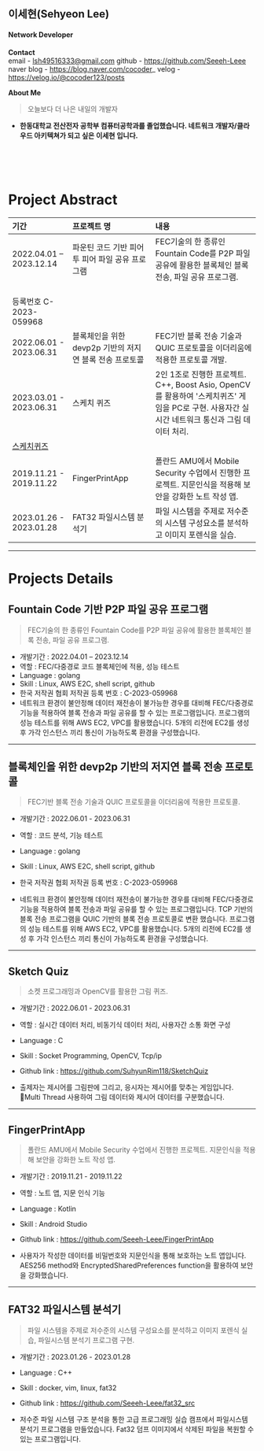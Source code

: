 ## 이세현(Sehyeon Lee)

#### Network Developer 

**Contact**  
email - lsh49516333@gmail.com
github - https://github.com/Seeeh-Leee
naver blog - https://blog.naver.com/cocoder_
velog - https://velog.io/@cocoder123/posts

**About Me**
> 오늘보다 더 나은 내일의 개발자
- **한동대학교 전산전자 공학부 컴퓨터공학과를 졸업했습니다. 네트워크 개발자/클라우드 아키텍쳐가 되고 싶은 이세현 입니다.**
  

<br><br><br>
# **Project Abstract**
| 기간 | 프로젝트 명 | 내용     |
|:----|:---------|:--------|
| 2022.04.01 – 2023.12.14 | 파운틴 코드 기반 피어 투 피어 파일 공유 프로그램 | FEC기술의 한 종류인 Fountain Code를 P2P 파일 공유에 활용한 블록체인 블록 전송, 파일 공유 프로그램. 
<br> 등록번호 C-2023-059968|
| 2022.06.01 - 2023.06.31 | 블록체인을 위한 devp2p 기반의 저지연 블록 전송 프로토콜 | FEC기반 블록 전송 기술과 QUIC 프로토콜을 이더리움에 적용한 프로토콜 개발. |
| 2023.03.01 - 2023.06.31 | 스케치 퀴즈 | 2인 1조로 진행한 프로젝트. C++, Boost Asio, OpenCV를 활용하여 '스케치퀴즈' 게임을 PC로 구현. 사용자간 실시간 네트워크 통신과 그림 데이터 처리. <br> 
[스케치퀴즈](https://github.com/SuhyunRim118/SketchQuiz)|
| 2019.11.21 - 2019.11.22 | FingerPrintApp | 폴란드 AMU에서 Mobile Security 수업에서 진행한 프로젝트. 지문인식을 적용해 보안을 강화한 노트 작성 앱. |
| 2023.01.26 - 2023.01.28 | FAT32 파일시스템 분석기 | 파일 시스템을 주제로 저수준의 시스템 구성요소를 분석하고 이미지 포렌식을 실습. |



---

# **Projects Details**

## Fountain Code 기반 P2P 파일 공유 프로그램
> FEC기술의 한 종류인 Fountain Code를 P2P 파일 공유에 활용한 블록체인 블록 전송, 파일 공유 프로그램.

- 개발기간 : 2022.04.01 – 2023.12.14
- 역할 : FEC/다중경로 코드 블록체인에 적용, 성능 테스트
- Language : golang
- Skill : Linux, AWS E2C, shell script, github
- 한국 저작권 협회 저작권 등록 번호 : C-2023-059968
- 네트워크 환경이 불안정해 데이터 재전송이 불가능한 경우를 대비해 FEC/다중경로 기능을 적용하여 블록 전송과 파일 공유를 할 수 있는 프로그램입니다. 프로그램의 성능 테스트를 위해 AWS EC2, VPC를 활용했습니다. 5개의 리전에 EC2를 생성 후 가각 인스턴스 끼리 통신이 가능하도록 환경을 구성했습니다.
---

## 블록체인을 위한 devp2p 기반의 저지연 블록 전송 프로토콜
> FEC기반 블록 전송 기술과 QUIC 프로토콜을 이더리움에 적용한 프로토콜.

- 개발기간 : 2022.06.01 - 2023.06.31
- 역할 : 코드 분석, 기능 테스트
- Language : golang
- Skill : Linux, AWS E2C, shell script, github
- 한국 저작권 협회 저작권 등록 번호 : C-2023-059968

- 네트워크 환경이 불안정해 데이터 재전송이 불가능한 경우를 대비해 FEC/다중경로 기능을 적용하여 블록 전송과 파일 공유를 할 수 있는 프로그램입니다. TCP 기반의 블록 전송 프로그램을 QUIC 기반의 블록 전송 프로토콜로 변환 했습니다. 프로그램의 성능 테스트를 위해 AWS EC2, VPC를 활용했습니다. 5개의 리전에 EC2를 생성 후 가각 인스턴스 끼리 통신이 가능하도록 환경을 구성했습니다.


---
## Sketch Quiz
> 소켓 프로그래밍과 OpenCV를 활용한 그림 퀴즈.

- 개발기간 : 2022.06.01 - 2023.06.31
- 역할 : 실시간 데이터 처리, 비동기식 데이터 처리, 사용자간 소통 화면 구성
- Language : C
- Skill : Socket Programming, OpenCV, Tcp/ip
- Github link : https://github.com/SuhyunRim118/SketchQuiz

- 출제자는 제시어를 그림판에 그리고, 응시자는 제시어를 맞추는 게임입니다. Multi Thread 사용하여 그림 데이터와 제시어 데이터를 구분했습니다.

---
## FingerPrintApp
> 폴란드 AMU에서 Mobile Security 수업에서 진행한 프로젝트. 지문인식을 적용해 보안을 강화한 노트 작성 앱.

- 개발기간 : 2019.11.21 - 2019.11.22
- 역할 : 노트 앱, 지문 인식 기능
- Language : Kotlin
- Skill : Android Studio
- Github link : https://github.com/Seeeh-Leee/FingerPrintApp

- 사용자가 작성한 데이터를 비밀번호와 지문인식을 통해 보호하는 노트 앱입니다. AES256 method와 EncryptedSharedPreferences function을 활용하여 보안을 강화했습니다.

---
## FAT32 파일시스템 분석기
> 파일 시스템을 주제로 저수준의 시스템 구성요소를 분석하고 이미지 포렌식 실습, 파일시스템 분석기 프로그램 구현.

- 개발기간 : 2023.01.26 - 2023.01.28
- Language : C++
- Skill : docker, vim, linux, fat32
- Github link : https://github.com/Seeeh-Leee/fat32_src

- 저수준 파일 시스템 구조 분석을 통한 고급 프로그래밍 실습 캠프에서 파일시스템 분석기 프로그램을 만들었습니다. Fat32 덤프 이미지에서 삭제된 파일을 복원할 수 있는 프로그램입니다.

